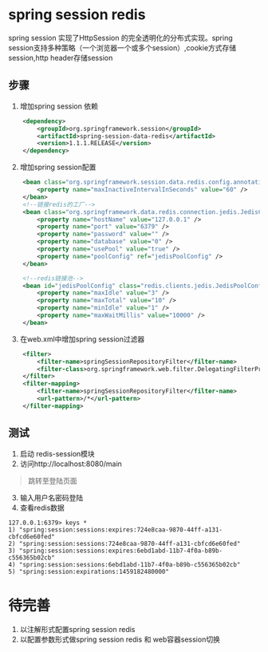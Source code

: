 # spring session redis 
spring session 实现了HttpSession 的完全透明化的分布式实现。spring session支持多种策略（一个浏览器一个或多个session）,cookie方式存储session,http header存储session
## 步骤
1. 增加spring session 依赖
```xml
    <dependency>
        <groupId>org.springframework.session</groupId>
        <artifactId>spring-session-data-redis</artifactId>
        <version>1.1.1.RELEASE</version>
    </dependency>
```

2. 增加spring session配置
```xml
    <bean class="org.springframework.session.data.redis.config.annotation.web.http.RedisHttpSessionConfiguration">
        <property name="maxInactiveIntervalInSeconds" value="60" />         <!--session超时时间-->
    </bean>
    <!--链接redis的工厂-->
    <bean class="org.springframework.data.redis.connection.jedis.JedisConnectionFactory">
        <property name="hostName" value="127.0.0.1" />                              <!--redis 主机-->
        <property name="port" value="6379" />                                               <!--redis 端口-->
        <property name="password" value="" />                                               <!--redis 密码-->
        <property name="database" value="0" />                                             <!--redis 数据库-->
        <property name="usePool" value="true" />                                          <!--是否使用链接池-->
        <property name="poolConfig" ref="jedisPoolConfig" />                        <!--连接池引用-->
    </bean>

    <!--redis链接池-->
    <bean id="jedisPoolConfig" class="redis.clients.jedis.JedisPoolConfig">
        <property name="maxIdle" value="3" />                                             <!--采用common pool对象池，具体配置参数查看common pool-->
        <property name="maxTotal" value="10" />
        <property name="minIdle" value="1" />
        <property name="maxWaitMillis" value="10000" />
    </bean>
```
3. 在web.xml中增加spring session过滤器
```xml
    <filter>
        <filter-name>springSessionRepositoryFilter</filter-name>
        <filter-class>org.springframework.web.filter.DelegatingFilterProxy</filter-class>
    </filter>
    <filter-mapping>
        <filter-name>springSessionRepositoryFilter</filter-name>
        <url-pattern>/*</url-pattern>
    </filter-mapping>
```

## 测试
1. 启动 redis-session模块
2. 访问http://localhost:8080/main
> 跳转至登陆页面

3. 输入用户名密码登陆
4. 查看redis数据
```shell
127.0.0.1:6379> keys *
1) "spring:session:sessions:expires:724e8caa-9870-44ff-a131-cbfcd6e60fed"
2) "spring:session:sessions:724e8caa-9870-44ff-a131-cbfcd6e60fed"
3) "spring:session:sessions:expires:6ebd1abd-11b7-4f0a-b89b-c556365b02cb"
4) "spring:session:sessions:6ebd1abd-11b7-4f0a-b89b-c556365b02cb"
5) "spring:session:expirations:1459182480000"
```




# 待完善
1. 以注解形式配置spring session redis
2. 以配置参数形式做spring session redis 和 web容器session切换

